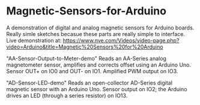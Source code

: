 # Magnetic-Sensors-for-Arduino
A demonstration of digital and analog magnetic sensors for Arduino boards.
Really simle sketches becasue these parts are really simple to interface. 
Live demonstration at:
https://www.nve.com/Videos/video-page.php?video=Arduino&title=Magnetic%20Sensors%20for%20Arduino
 
"AA-Sensor-Output-to-Meter-demo"
Reads an AA-Series analog magnetometer sensor, amplifies and corrects offset using an 
Arduino Uno. Sensor OUT+ on IO0 and OUT- on IO1. Amplified PWM output on IO3.
 
"AD-Sensor-LED-demo"
Reads an open-collector AD-Series digital magnetic sensor with an Arduino Uno. 
Sensor output on IO2; the Arduino drives an LED (through a series resistor) on IO13.
